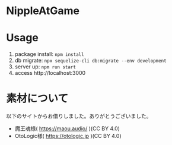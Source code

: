 # NippleAtGame

# Usage
1. package install: `npm install`  
2. db migrate: `npx sequelize-cli db:migrate --env development`  
3. server up: `npm run start`  
4. access http://localhost:3000  

# 素材について
以下のサイトからお借りしました。ありがとうございました。  
- 魔王魂様( https://maou.audio/ )(CC BY 4.0)  
- OtoLogic様( https://otologic.jp )(CC BY 4.0)

